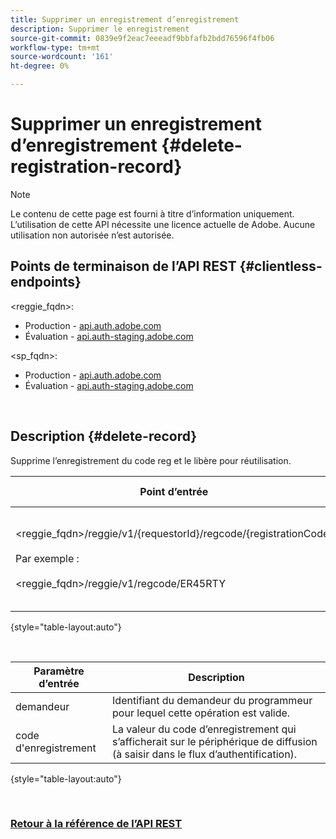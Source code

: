 ```yaml
---
title: Supprimer un enregistrement d’enregistrement
description: Supprimer le enregistrement
source-git-commit: 0839e9f2eac7eeeadf9bbfafb2bdd76596f4fb06
workflow-type: tm+mt
source-wordcount: '161'
ht-degree: 0%

---
```



# Supprimer un enregistrement d’enregistrement {#delete-registration-record}

>[!NOTE]
>
>Le contenu de cette page est fourni à titre d’information uniquement. L’utilisation de cette API nécessite une licence actuelle de Adobe. Aucune utilisation non autorisée n’est autorisée.

## Points de terminaison de l’API REST {#clientless-endpoints}

&lt;reggie_fqdn>:

* Production - [api.auth.adobe.com](http://api.auth.adobe.com/)
* Évaluation - [api.auth-staging.adobe.com](http://api.auth-staging.adobe.com/)

&lt;sp_fqdn>:

* Production - [api.auth.adobe.com](http://api.auth.adobe.com/)
* Évaluation - [api.auth-staging.adobe.com](http://api.auth-staging.adobe.com/)

</br>


## Description {#delete-record}

Supprime l’enregistrement du code reg et le libère pour réutilisation. 

| Point d’entrée | Appelé  </br>Par | Entrée   </br>Paramètres | HTTP  </br>Méthode | Réponse | HTTP  </br>Réponse |
| --- | --- | --- | --- | --- | --- |
| &lt;reggie_fqdn>/reggie/v1/{requestorId}/regcode/{registrationCode}</br></br>Par exemple :</br></br>&lt;reggie_fqdn>/reggie/v1/regcode/ER45RTY | Application de diffusion en continu</br></br>ou</br></br>Service de programmation | 1. Identifiant du demandeur  </br>    (composant Chemin)</br>2.  Code d’enregistrement  </br>    (composant Chemin) | DELETE | Aucun | 204 |

{style=&quot;table-layout:auto&quot;}

</br>

| Paramètre d’entrée | Description |
| --- | --- |
| demandeur | Identifiant du demandeur du programmeur pour lequel cette opération est valide. |
| code d&#39;enregistrement | La valeur du code d’enregistrement qui s’afficherait sur le périphérique de diffusion (à saisir dans le flux d’authentification). |

{style=&quot;table-layout:auto&quot;}

</br>

### [Retour à la référence de l’API REST](http://tve.helpdocsonline.com/rest-api-reference)
